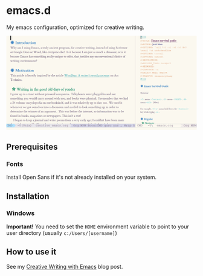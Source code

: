 # emacs.d
My emacs configuration, optimized for creative writing.

![](https://github.com/jacmoe/emacs.d/blob/master/emacsd.png)

## Prerequisites ##

### Fonts ###

Install Open Sans if it's not already installed on your system.

## Installation ##
### Windows ###
**Important!**
You need to set the `HOME` environment variable to point to your user directory (usually `c:/Users/[username]`)

## How to use it ##
See my [Creative Writing with Emacs](https://jacmoes.wordpress.com/2019/09/24/creative-writing-with-emacs/) blog post.
